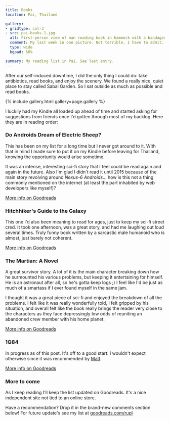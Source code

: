 ```yaml
---
title: Books
location: Pai, Thailand

gallery:
- gridtype: col-3
- src: pai-books-1.jpg
  alt: First-person view of man reading book in hammock with a bandaged leg.
  comment: My last week in one picture. Not terrible, I have to admit.
  type: wide
  bgpad: 50%

summary: My reading list in Pai. See last entry.
---
```


After our self-induced downtime, I did the only thing I could do: take antibiotics, read books, and enjoy the scenery. We found a really nice, quiet place to stay called Sabai Garden. So I sat outside as much as possible and read books.

{% include gallery.html gallery=page.gallery %}

I luckily had my Kindle all loaded up ahead of time and started asking for suggestions from friends once I'd gotten through most of my backlog. Here they are in reading order:

### Do Androids Dream of Electric Sheep?

This has been on my list for a long time but I never got around to it. With that in mind I made sure to put it on my Kindle before leaving for Thailand, knowing the opportunity would arise sometime.

It was an intense, interesting sci-fi story that I feel could be read again and again in the future. Also I'm glad I didn't read it until 2015 because of the main story revolving around _Nexus-6 Androids_... how is this not a thing commonly mentioned on the internet (at least the part inhabited by web developers like myself)?

[More info on Goodreads](https://www.goodreads.com/book/show/7028848-do-androids-dream-of-electric-sheep)

### Hitchhiker's Guide to the Galaxy

This one I'd also been meaning to read for ages, just to keep my sci-fi street cred. It took one afternoon, was a great story, and had me laughing out loud several times. Truly funny book written by a sarcastic male humanoid who is almost, just barely not coherent.

[More info on Goodreads](https://www.goodreads.com/book/show/13535914-the-hitchhiker-s-guide-to-the-galaxy)

### The Martian: A Novel

A great survivor story. A lot of it is the main character breaking down how he surmounted his various problems, but keeping it entertaining for himself. He is an astronaut after all, so he's gotta keep logs ;) I feel like I'd be just as much of a smartass if I ever found myself in the same jam.

I thought it was a great piece of sci-fi and enjoyed the breakdown of all the problems. I felt like it was really wonderfully told, I felt gripped by his situation, and overall felt like the book really brings the reader very close to the characters as they face depressingly low odds of reuniting an abandoned crew member with his home planet.

[More info on Goodreads](https://www.goodreads.com/book/show/18401393-the-martian)

### 1Q84

In progress as of this post. It's off to a good start. I wouldn't expect otherwise since it was recommended by [Matt](https://twitter.com/alwaysworking).

[More info on Goodreads]()

### More to come

As I keep reading I'll keep the list updated on Goodreads. It's a nice independent site not tied to an online store.

Have a recommendation? Drop it in the brand-new comments section below! For future update's see my list at [goodreads.com/rupl](https://goodreads.com/rupl)

